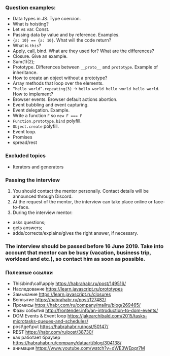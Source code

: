 ### Question examples:
   * Data types in JS. Type coercion.
   * What is hoisting?
   * Let vs var. Const.
   * Passing data by value and by reference. Examples.
   * `{a: 10} == {a: 10}`. What will the code return?
   * What is `this`?
   * Apply, call, bind. What are they used for? What are the differences?
   * Closure. Give an example.
   * Sum(1)(2);
   * Prototype. Differences between `__proto__` and `prototype`. Example of inheritance.
   * How to create an object without a prototype?
   * Array methods that loop over the elements.
   * `“hello world”.repeating(3)` -> `hello world hello world hello world`. How to implement?
   * Browser events. Browser default actions abortion.
   * Event bubbling and event capturing.
   * Event delegation. Example.
   * Write a function `F` so `new F === F`
   * `Function.prototype.bind` polyfill.
   * `Object.create` polyfill.
   * Event loop.
   * Promises
   * spread/rest
   
### Excluded topics
   * Iterators and generators

### Passing the interview
1. You should contact the mentor personally. Contact details will be announced through Discord.
2. At the request of the mentor, the interview can take place online or face-to-face.
3. During the interview mentor:
  - asks questions;
  - gets answers;
  - adds/corrects/explains/gives the right answer, if necessary.

### The interview should be passed before 16 June 2019. Take into account that mentor can be busy (vacation, business trip, workload and etc.), so contact him as soon as possible.

### Полезные ссылки
- This\bind\call\apply https://habrahabr.ru/post/149516/
- Наследование https://learn.javascript.ru/prototypes
- Замыкание https://learn.javascript.ru/closures
- Всплытие https://habrahabr.ru/post/127482/
- Промисы https://habr.com/ru/company/mailru/blog/269465/
- Фазы события http://frontender.info/an-introduction-to-dom-events/
- DOM Events & Event loop https://jakearchibald.com/2015/tasks-microtasks-queues-and-schedules/
- post\get\put https://habrahabr.ru/post/50147/
- REST https://habr.com/ru/post/38730/
- как работает браузер https://habrahabr.ru/company/dataart/blog/304138/
- анимация https://www.youtube.com/watch?v=dWE3WEpqr7M

